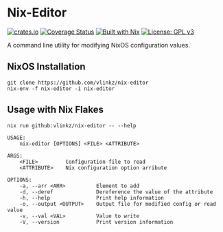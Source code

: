 Nix-Editor
===
[![crates.io][crates badge]][crate]
[![Coverage Status][coveralls badge]][coveralls]
[![Built with Nix][builtwithnix badge]][builtwithnix]
[![License: GPL v3][gplv3 badge]][gplv3]

A command line utility for modifying NixOS configuration values.

## NixOS Installation

```
git clone https://github.com/vlinkz/nix-editor
nix-env -f nix-editor -i nix-editor
```

## Usage with Nix Flakes
```
nix run github:vlinkz/nix-editor -- --help
```

```
USAGE:
    nix-editor [OPTIONS] <FILE> <ATTRIBUTE>

ARGS:
    <FILE>         Configuration file to read
    <ATTRIBUTE>    Nix configuration option arribute

OPTIONS:
    -a, --arr <ARR>          Element to add
    -d, --deref              Dereference the value of the attribute
    -h, --help               Print help information
    -o, --output <OUTPUT>    Output file for modified config or read value
    -v, --val <VAL>          Value to write
    -V, --version            Print version information
```
[coveralls badge]: https://img.shields.io/coveralls/github/vlinkz/nix-editor?style=flat-square
[coveralls]: https://coveralls.io/github/vlinkz/nix-editor
[crates badge]: https://img.shields.io/crates/v/nix-editor.svg?style=flat-square
[crate]: https://crates.io/crates/nix-editor
[builtwithnix badge]: https://img.shields.io/badge/Built%20With-Nix-41439A?style=flat-square&logo=nixos&logoColor=white
[builtwithnix]: https://builtwithnix.org/
[gplv3 badge]: https://img.shields.io/badge/License-GPLv3-blue.svg?style=flat-square
[gplv3]: https://www.gnu.org/licenses/gpl-3.0